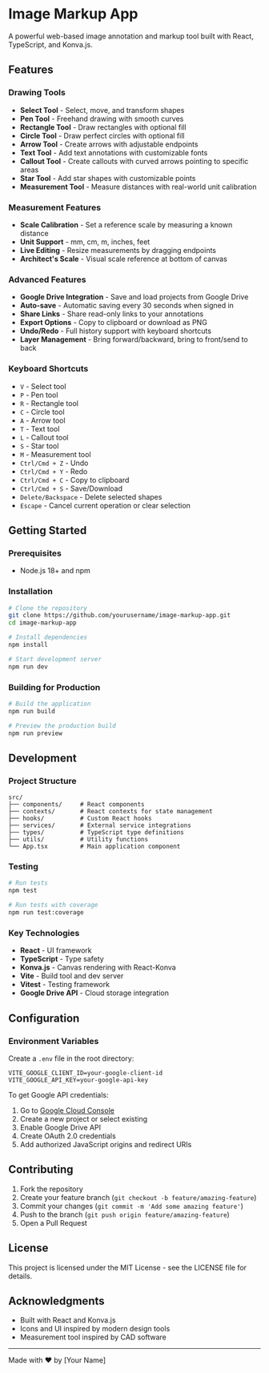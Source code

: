 # Image Markup App

A powerful web-based image annotation and markup tool built with React, TypeScript, and Konva.js.

## Features

### Drawing Tools
- **Select Tool** - Select, move, and transform shapes
- **Pen Tool** - Freehand drawing with smooth curves
- **Rectangle Tool** - Draw rectangles with optional fill
- **Circle Tool** - Draw perfect circles with optional fill
- **Arrow Tool** - Create arrows with adjustable endpoints
- **Text Tool** - Add text annotations with customizable fonts
- **Callout Tool** - Create callouts with curved arrows pointing to specific areas
- **Star Tool** - Add star shapes with customizable points
- **Measurement Tool** - Measure distances with real-world unit calibration

### Measurement Features
- **Scale Calibration** - Set a reference scale by measuring a known distance
- **Unit Support** - mm, cm, m, inches, feet
- **Live Editing** - Resize measurements by dragging endpoints
- **Architect's Scale** - Visual scale reference at bottom of canvas

### Advanced Features
- **Google Drive Integration** - Save and load projects from Google Drive
- **Auto-save** - Automatic saving every 30 seconds when signed in
- **Share Links** - Share read-only links to your annotations
- **Export Options** - Copy to clipboard or download as PNG
- **Undo/Redo** - Full history support with keyboard shortcuts
- **Layer Management** - Bring forward/backward, bring to front/send to back

### Keyboard Shortcuts
- `V` - Select tool
- `P` - Pen tool
- `R` - Rectangle tool
- `C` - Circle tool
- `A` - Arrow tool
- `T` - Text tool
- `L` - Callout tool
- `S` - Star tool
- `M` - Measurement tool
- `Ctrl/Cmd + Z` - Undo
- `Ctrl/Cmd + Y` - Redo
- `Ctrl/Cmd + C` - Copy to clipboard
- `Ctrl/Cmd + S` - Save/Download
- `Delete/Backspace` - Delete selected shapes
- `Escape` - Cancel current operation or clear selection

## Getting Started

### Prerequisites
- Node.js 18+ and npm

### Installation

```bash
# Clone the repository
git clone https://github.com/yourusername/image-markup-app.git
cd image-markup-app

# Install dependencies
npm install

# Start development server
npm run dev
```

### Building for Production

```bash
# Build the application
npm run build

# Preview the production build
npm run preview
```

## Development

### Project Structure
```
src/
├── components/     # React components
├── contexts/       # React contexts for state management
├── hooks/          # Custom React hooks
├── services/       # External service integrations
├── types/          # TypeScript type definitions
├── utils/          # Utility functions
└── App.tsx         # Main application component
```

### Testing

```bash
# Run tests
npm test

# Run tests with coverage
npm run test:coverage
```

### Key Technologies
- **React** - UI framework
- **TypeScript** - Type safety
- **Konva.js** - Canvas rendering with React-Konva
- **Vite** - Build tool and dev server
- **Vitest** - Testing framework
- **Google Drive API** - Cloud storage integration

## Configuration

### Environment Variables
Create a `.env` file in the root directory:

```env
VITE_GOOGLE_CLIENT_ID=your-google-client-id
VITE_GOOGLE_API_KEY=your-google-api-key
```

To get Google API credentials:
1. Go to [Google Cloud Console](https://console.cloud.google.com/)
2. Create a new project or select existing
3. Enable Google Drive API
4. Create OAuth 2.0 credentials
5. Add authorized JavaScript origins and redirect URIs

## Contributing

1. Fork the repository
2. Create your feature branch (`git checkout -b feature/amazing-feature`)
3. Commit your changes (`git commit -m 'Add some amazing feature'`)
4. Push to the branch (`git push origin feature/amazing-feature`)
5. Open a Pull Request

## License

This project is licensed under the MIT License - see the LICENSE file for details.

## Acknowledgments

- Built with React and Konva.js
- Icons and UI inspired by modern design tools
- Measurement tool inspired by CAD software

---

Made with ❤️ by [Your Name]